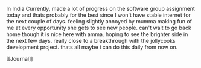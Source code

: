 In India Currently, made a lot of progress on the software group assignment today and thats probably for the best since I won't have stable internet for the next couple of days. feeling slightly annoyed by mumma making fun of me at every opportunity she gets to see new people.  can't wait to go back home though it is nice here with amma. hoping to see the brighter side in the next few days. really close to a breakthrough with the jollycooks development project. thats all maybe i can do this daily from now on. 



[[Journal]]